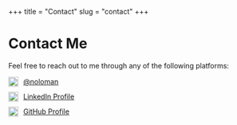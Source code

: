 +++
title = "Contact"
slug = "contact"
+++

# Contact Me

Feel free to reach out to me through any of the following platforms:

<div style="display: flex; align-items: center; gap: 10px; margin-top: 10px;">
  <img src="https://seeklogo.com/images/T/twitter-x-logo-0339F999CF-seeklogo.com.png" alt="X" width="20"/>
  <a href="https://www.x.com/noloman" target="_blank">@noloman</a>
</div>

<div style="display: flex; align-items: center; gap: 10px; margin-top: 10px;">
  <img src="https://upload.wikimedia.org/wikipedia/commons/c/ca/LinkedIn_logo_initials.png" alt="LinkedIn" width="20"/>
  <a href="https://www.linkedin.com/in/manulorenzo" target="_blank">LinkedIn Profile</a>
</div>

<div style="display: flex; align-items: center; gap: 10px; margin-top: 10px;">
  <img src="https://upload.wikimedia.org/wikipedia/commons/9/91/Octicons-mark-github.svg" alt="GitHub" width="20"/>
  <a href="https://github.com/noloman" target="_blank">GitHub Profile</a>
</div>
